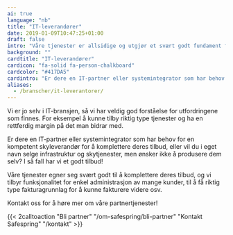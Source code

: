 ```yaml
---
ai: true
language: "nb"
title: "IT-leverandører"
date: 2019-01-09T10:47:25+01:00
draft: false
intro: "Våre tjenester er allsidige og utgjør et svært godt fundament for mange ulike bruksområder, og vi har derfor erfaring fra en rekke bransjer og sektorer."
background: ""
cardtitle: "IT-leverandører"
cardicon: "fa-solid fa-person-chalkboard"
cardcolor: "#417DA5"
cardintro: "Er dere en IT-partner eller systemintegrator som har behov for en kompetent skyleverandør?"
aliases:
  - /branscher/it-leverantorer/
---
```

<div class="ingress"><p>Vi er jo selv i IT-bransjen, så vi har veldig god forståelse for utfordringene som finnes. For eksempel å kunne tilby riktig type tjenester og ha en rettferdig margin på det man bidrar med.</p></div>

Er dere en IT-partner eller systemintegrator som har behov for en kompetent skyleverandør for å komplettere deres tilbud, eller vil du i eget navn selge infrastruktur og skytjenester, men ønsker ikke å produsere dem selv? I så fall har vi et godt tilbud!

Våre tjenester egner seg svært godt til å komplettere deres tilbud, og vi tilbyr funksjonalitet for enkel administrasjon av mange kunder, til å få riktig type fakturagrunnlag for å kunne fakturere videre osv.

Kontakt oss for å høre mer om våre partnertjenester!

{{< 2calltoaction "Bli partner" "/om-safespring/bli-partner" "Kontakt Safespring" "/kontakt" >}}